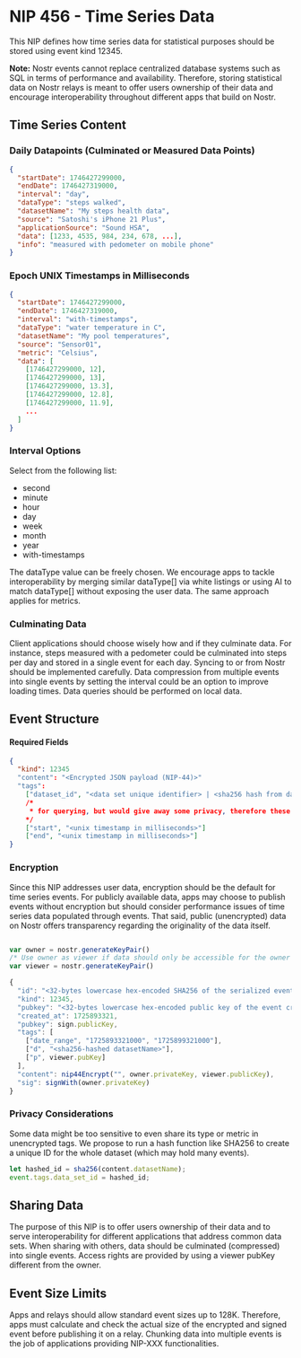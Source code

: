# NIP 456 - Time Series Data

This NIP defines how time series data for statistical purposes should be stored using event kind 12345.

**Note:** Nostr events cannot replace centralized database systems such as SQL in terms of performance and availability. Therefore, storing statistical data on Nostr relays is meant to offer users ownership of their data and encourage interoperability throughout different apps that build on Nostr.

## Time Series Content

### Daily Datapoints (Culminated or Measured Data Points)

```json
{
  "startDate": 1746427299000,
  "endDate": 1746427319000,
  "interval": "day",
  "dataType": "steps walked",
  "datasetName": "My steps health data",
  "source": "Satoshi's iPhone 21 Plus",
  "applicationSource": "Sound HSA",
  "data": [1233, 4535, 984, 234, 678, ...],
  "info": "measured with pedometer on mobile phone"
}
```

### Epoch UNIX Timestamps in Milliseconds

```json
{
  "startDate": 1746427299000,
  "endDate": 1746427319000,
  "interval": "with-timestamps",
  "dataType": "water temperature in C",
  "datasetName": "My pool temperatures",
  "source": "Sensor01",
  "metric": "Celsius",
  "data": [
    [1746427299000, 12],
    [1746427299000, 13],
    [1746427299000, 13.3],
    [1746427299000, 12.8],
    [1746427299000, 11.9],
    ...
  ]
}
```

### Interval Options

Select from the following list:

- second
- minute
- hour
- day
- week
- month
- year
- with-timestamps

The dataType value can be freely chosen. We encourage apps to tackle interoperability by merging similar dataType[] via white listings or using AI to match dataType[] without exposing the user data. The same approach applies for metrics.

### Culminating Data
Client applications should choose wisely how and if they culminate data. For instance, steps measured with a pedometer could be culminated into steps per day and stored in a single event for each day. Syncing to or from Nostr should be implemented carefully. Data compression from multiple events into single events by setting the interval could be an option to improve loading times. Data queries should be performed on local data.

## Event Structure

#### Required Fields

```json
{
  "kind": 12345
  "content": "<Encrypted JSON payload (NIP-44)>"
  "tags":
    ["dataset_id", "<data set unique identifier> | <sha256 hash from datasetName>"]
    /*
     * for querying, but would give away some privacy, therefore these are optional:
    */
    ["start", "<unix timestamp in milliseconds>"]
    ["end", "<unix timestamp in milliseconds>"]
}
```

### Encryption
Since this NIP addresses user data, encryption should be the default for time series events. For publicly available data, apps may choose to publish events without encryption but should consider performance issues of time series data populated through events. That said, public (unencrypted) data on Nostr offers transparency regarding the originality of the data itself.

```javascript

var owner = nostr.generateKeyPair()
/* Use owner as viewer if data should only be accessible for the owner */
var viewer = nostr.generateKeyPair()

{
  "id": "<32-bytes lowercase hex-encoded SHA256 of the serialized event data>",
  "kind": 12345,
  "pubkey": "<32-bytes lowercase hex-encoded public key of the event creator>",
  "created_at": 1725893321,
  "pubkey": sign.publicKey,
  "tags": [
    ["date_range", "1725893321000", "1725899321000"],
    ["d", "<sha256-hashed datasetName>"],
    ["p", viewer.pubKey]
  ],
  "content": nip44Encrypt("", owner.privateKey, viewer.publicKey),
  "sig": signWith(owner.privateKey)
}
```

### Privacy Considerations

Some data might be too sensitive to even share its type or metric in unencrypted tags. We propose to run a hash function like SHA256 to create a unique ID for the whole dataset (which may hold many events).

```javascript
let hashed_id = sha256(content.datasetName);
event.tags.data_set_id = hashed_id;
```

## Sharing Data
The purpose of this NIP is to offer users ownership of their data and to serve interoperability for different applications that address common data sets. When sharing with others, data should be culminated (compressed) into single events. Access rights are provided by using a viewer pubKey different from the owner.

## Event Size Limits
Apps and relays should allow standard event sizes up to 128K. Therefore, apps must calculate and check the actual size of the encrypted and signed event before publishing it on a relay. Chunking data into multiple events is the job of applications providing NIP-XXX functionalities.
